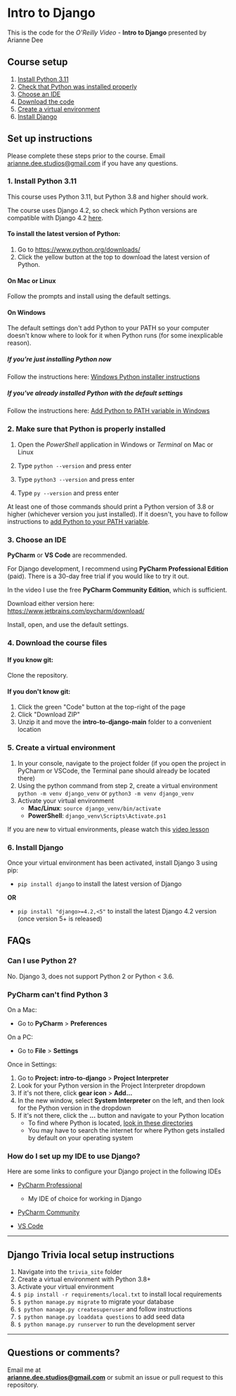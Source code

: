 # Intro to Django
This is the code for the *O'Reilly Video* - **Intro to Django** presented by Arianne Dee

## Course setup

1. [Install Python 3.11](#1-install-python-311)
1. [Check that Python was installed properly](#2-make-sure-that-python-is-properly-installed)
1. [Choose an IDE](#3-choose-an-ide)
1. [Download the code](#4-download-the-course-files)
1. [Create a virtual environment](#5-create-a-virtual-environment)
1. [Install Django](#6-install-django)

## Set up instructions
Please complete these steps prior to the course.
Email 
[arianne.dee.studios@gmail.com](mailto:arianne.dee.studios@gmail.com)
if you have any questions.
### 1. Install Python 3.11

This course uses Python 3.11, but Python 3.8 and higher should work.

The course uses Django 4.2,
so check which Python versions are compatible with 
Django 4.2 [here](https://docs.djangoproject.com/en/4.2/faq/install/#faq-python-version-support).

#### To install the latest version of Python:
1. Go to https://www.python.org/downloads/
1. Click the yellow button at the top to download the latest version of Python.

#### On Mac or Linux
Follow the prompts and install using the default settings.

#### On Windows
The default settings don't add Python to your PATH
so your computer doesn't know where to look for it when Python runs
(for some inexplicable reason).

##### If you're just installing Python now
Follow the instructions here: [Windows Python installer instructions](docs/install/WININSTALL.md)

##### If you've already installed Python with the default settings
Follow the instructions here: [Add Python to PATH variable in Windows](docs/install/WINSETPATH.md)

### 2. Make sure that Python is properly installed
1. Open the *PowerShell* application in Windows
   or *Terminal* on Mac or Linux

1. Type `python --version` and press enter
2. Type `python3 --version` and press enter
3. Type `py --version` and press enter

At least one of those commands should print
a Python version of 3.8 or higher
(whichever version you just installed).
If it doesn't, you have to follow instructions to
[add Python to your PATH variable](docs/install/WINSETPATH.md).

### 3. Choose an IDE
**PyCharm** or **VS Code** are recommended.

For Django development, I recommend using **PyCharm Professional Edition** (paid).
There is a 30-day free trial if you would like to try it out.

In the video I use the free **PyCharm Community Edition**, which is sufficient.

Download either version here: https://www.jetbrains.com/pycharm/download/

Install, open, and use the default settings.

### 4. Download the course files

#### If you know git:
Clone the repository.

#### If you don't know git:
1. Click the green "Code" button at the top-right of the page
2. Click "Download ZIP"
3. Unzip it and move the **intro-to-django-main** folder to a convenient location

### 5. Create a virtual environment
1. In your console, navigate to the project folder (if you open the project in PyCharm or VSCode, the Terminal pane should already be located there)
2. Using the python command from step 2, create a virtual environment
`python -m venv django_venv` or `python3 -m venv django_venv`
3. Activate your virtual environment
   - **Mac/Linux**: `source django_venv/bin/activate`
   - **PowerShell**: `django_venv\Scripts\Activate.ps1`

If you are new to virtual environments, please watch this 
[video lesson](https://learning.oreilly.com/videos/next-level-python/9780136904083/9780136904083-NLP1_01_03_03/)

### 6. Install Django
Once your virtual environment has been activated, install Django 3 using pip:
- `pip install django` to install the latest version of Django
  
**OR**
- `pip install "django>=4.2,<5"` to install the latest Django 4.2 version (once version 5+ is released)

## FAQs
### Can I use Python 2?

No. Django 3, does not support Python 2 or Python < 3.6.

### PyCharm can't find Python 3

On a Mac:
- Go to **PyCharm** > **Preferences**

On a PC:
- Go to **File** > **Settings**

Once in Settings:
1. Go to **Project: intro-to-django** > **Project Interpreter**
1. Look for your Python version in the Project Interpreter dropdown
1. If it's not there, click **gear icon** > **Add...**
1. In the new window, select **System Interpreter** on the left, and then look for the Python version in the dropdown
1. If it's not there, click the **...** button and navigate to your Python location
    - To find where Python is located, [look in these directories](docs/install/PATH_LOCATIONS.md)
    - You may have to search the internet for where Python gets installed by default on your operating system

### How do I set up my IDE to use Django?
Here are some links to configure your Django project in the following IDEs
- [PyCharm Professional](docs/config/PyCharm_Pro.md)
  - My IDE of choice for working in Django
- [PyCharm Community](docs/config/PyCharm_Com.md)

- [VS Code](docs/config/VSCode.md)

---

## Django Trivia local setup instructions

1. Navigate into the `trivia_site` folder
2. Create a virtual environment with Python 3.8+
3. Activate your virtual environment
4. `$ pip install -r requirements/local.txt` to install local requirements
5. `$ python manage.py migrate` to migrate your database
6. `$ python manage.py createsuperuser` and follow instructions
7. `$ python manage.py loaddata questions` to add seed data
8. `$ python manage.py runserver` to run the development server

---


## Questions or comments?

Email me at  
[**arianne.dee.studios@gmail.com**](mailto:arianne.dee.studios@gmail.com) 
or submit an issue or pull request to this repository.